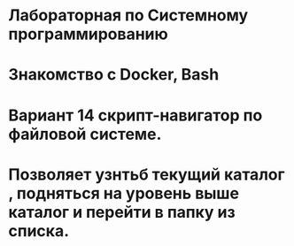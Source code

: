 #  Лабораторная по Системному программированию
#  Знакомство с Docker, Bash
# Вариант 14 скрипт-навигатор по файловой системе.
# Позволяет узнтьб текущий каталог , подняться на уровень выше каталог и перейти в папку из списка.
